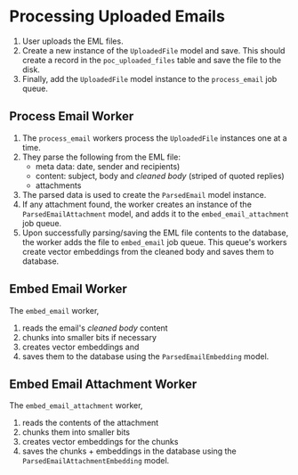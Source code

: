 # Processing Uploaded Emails

1. User uploads the EML files.
1. Create a new instance of the `UploadedFile` model and save. This should create a record in the `poc_uploaded_files` table and save the file to the disk.
1. Finally, add the `UploadedFile` model instance to the `process_email` job queue.

## Process Email Worker

1. The `process_email` workers process the `UploadedFile` instances one at a time.
1. They parse the following from the EML file:
    - meta data: date, sender and recipients)
    - content: subject, body and _cleaned body_ (striped of quoted replies)
    - attachments
1. The parsed data is used to create the `ParsedEmail` model instance.
1. If any attachment found, the worker creates an instance of the `ParsedEmailAttachment` model, and adds it to the `embed_email_attachment` job queue.
1. Upon successfully parsing/saving the EML file contents to the database, the worker adds the file to `embed_email` job queue. This queue's workers create vector embeddings from the cleaned body and saves them to database.

## Embed Email Worker

The `embed_email` worker,

1. reads the email's _cleaned body_ content
1. chunks into smaller bits if necessary
1. creates vector embeddings and
1. saves them to the database using the `ParsedEmailEmbedding` model.

## Embed Email Attachment Worker

The `embed_email_attachment` worker,

1. reads the contents of the attachment
1. chunks them into smaller bits
1. creates vector embeddings for the chunks
1. saves the chunks + embeddings in the database using the `ParsedEmailAttachmentEmbedding` model.
